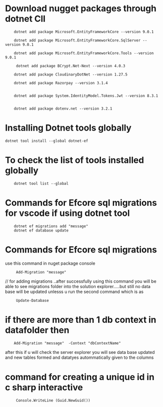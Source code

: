 # Download nugget packages through dotnet ClI

        dotnet add package Microsoft.EntityFrameworkCore --version 9.0.1

        dotnet add package Microsoft.EntityFrameworkCore.SqlServer --version 9.0.1

        dotnet add package Microsoft.EntityFrameworkCore.Tools --version 9.0.1

         dotnet add package BCrypt.Net-Next --version 4.0.3
        
        dotnet add package CloudinaryDotNet --version 1.27.5

        dotnet add package Razorpay --version 3.1.4


        dotnet add package System.IdentityModel.Tokens.Jwt --version 8.3.1

        
        dotnet add package dotenv.net --version 3.2.1
       


# Installing Dotnet  tools globally 

	dotnet tool install --global dotnet-ef


# To check the list of tools installed globally 
        dotnet tool list --global

# Commands for Efcore sql migrations for vscode if using dotnet tool

        dotnet ef migrations add "message"
        dotnet ef database update



# Commands for Efcore sql migrations 

 use this command in nuget package console 

         Add-Migration "message"  

        

 // for adding migrations ..after successfully using this command you 
will be able to see migrations folder into the solution explorer.....but still no data base will
 be updated unlesss u run the second command  which is as 


         Update-Database
        




# if there are more than 1 db context in datafolder then 

        Add-Migration "message"  -Context "dbContextName"

after this if u will check the server explorer you will see data base updated and new tables formed and
datatyes autommatically given to the columns 




#  command for creating a unique id in c sharp interactive


         Console.WriteLine (Guid.NewGuid())




